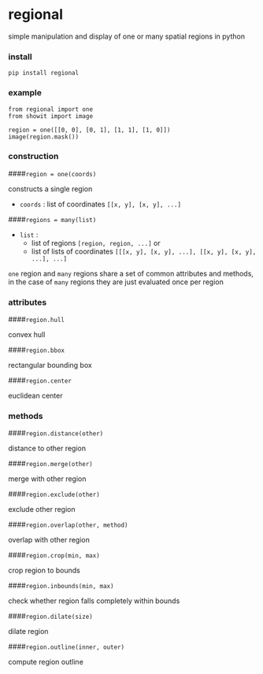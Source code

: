 # regional

simple manipulation and display of one or many spatial regions in python

### install

```
pip install regional
```

### example

```
from regional import one
from showit import image

region = one([[0, 0], [0, 1], [1, 1], [1, 0]])
image(region.mask())
```

### construction

####`region = one(coords)`

constructs a single region 

- `coords` : list of coordinates `[[x, y], [x, y], ...]`

####`regions = many(list)`

- `list` : 
	- list of regions `[region, region, ...]` or 
	- list of lists of coordinates `[[[x, y], [x, y], ...], [[x, y], [x, y], ...], ...]`

`one` region and `many` regions share a set of common attributes and methods, in the case of `many` regions they are just evaluated once per region

### attributes

####`region.hull`

convex hull

####`region.bbox`

rectangular bounding box

####`region.center`

euclidean center

### methods

####`region.distance(other)`

distance to other region

####`region.merge(other)`

merge with other region

####`region.exclude(other)`

exclude other region

####`region.overlap(other, method)`

overlap with other region

####`region.crop(min, max)`

crop region to bounds

####`region.inbounds(min, max)`

check whether region falls completely within bounds

####`region.dilate(size)`

dilate region 

####`region.outline(inner, outer)`

compute region outline
